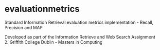 evaluationmetrics
=================

Standard Information Retrieval evaluation metrics implementation - Recall, Precision and MAP

Developed as part of the Information Retrieve and Web Search Assignment 2. Griffith College Dublin - Masters in Computing
